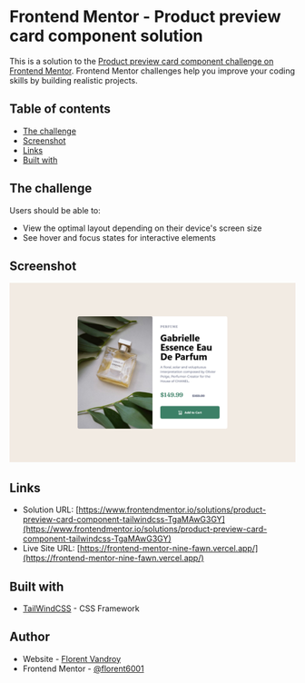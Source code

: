 # Frontend Mentor - Product preview card component solution

This is a solution to the [Product preview card component challenge on Frontend Mentor](https://www.frontendmentor.io/challenges/product-preview-card-component-GO7UmttRfa). Frontend Mentor challenges help you improve your coding skills by building realistic projects. 

## Table of contents

- [The challenge](#the-challenge)
- [Screenshot](#screenshot)
- [Links](#links)
- [Built with](#built-with)


## The challenge

Users should be able to:

- View the optimal layout depending on their device's screen size
- See hover and focus states for interactive elements

## Screenshot

![](./screenshot.png)


## Links

- Solution URL: [https://www.frontendmentor.io/solutions/product-preview-card-component-tailwindcss-TgaMAwG3GY](https://www.frontendmentor.io/solutions/product-preview-card-component-tailwindcss-TgaMAwG3GY)
- Live Site URL: [https://frontend-mentor-nine-fawn.vercel.app/](https://frontend-mentor-nine-fawn.vercel.app/)

## Built with

- [TailWindCSS](https://tailwindcss.com/) - CSS Framework


## Author

- Website - [Florent Vandroy](https://www.florent-vandroy.fr)
- Frontend Mentor - [@florent6001](https://www.frontendmentor.io/profile/florent6001)